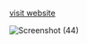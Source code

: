 [visit website](https://jerinjacob.tk)


![Screenshot (44)](https://user-images.githubusercontent.com/82531317/151685210-561936c9-910e-4cc8-838e-de37bfe59003.png)
